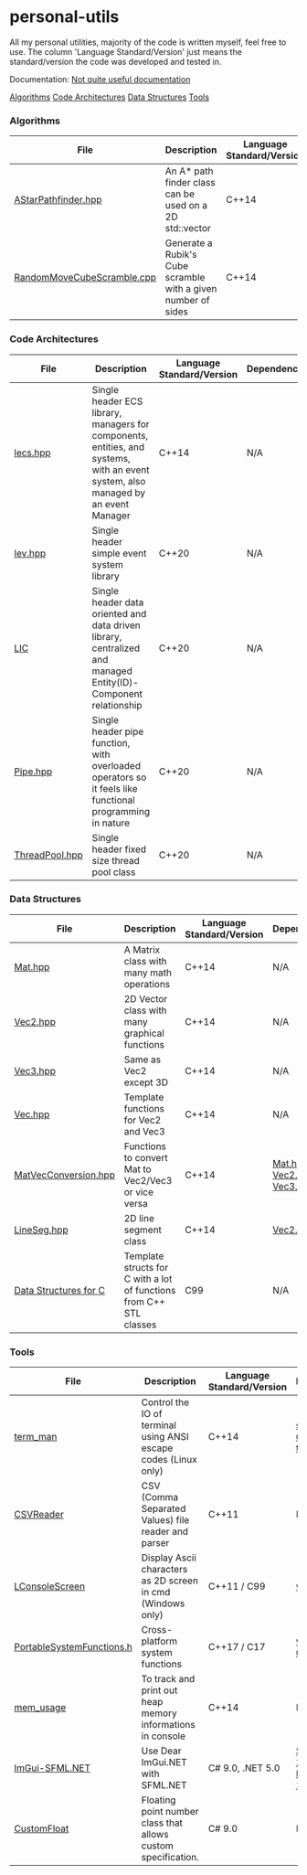 # personal-utils

All my personal utilities, majority of the code is written myself, feel free to use.
The column 'Language Standard/Version' just means the standard/version the code was developed and tested in.

Documentation: [Not quite useful documentation](https://lioqing.github.io/PersonalUtils/)

[Algorithms](algorithms) 
[Code Architectures](code%20architectures) 
[Data Structures](data%20structures) 
[Tools](tools)  

### Algorithms

File | Description | Language Standard/Version | Dependencies | Namespace/Class
--- | --- | --- | --- | ---
[AStarPathfinder.hpp](algorithms/AStarPathfinder.hpp) | An A* path finder class can be used on a 2D std::vector | C++14 | N/A | lio
[RandomMoveCubeScramble.cpp](algorithms/RandomMoveCubeScramble.cpp) | Generate a Rubik's Cube scramble with a given number of sides | C++14 | N/A | N/A

### Code Architectures

File | Description | Language Standard/Version | Dependencies | Namespace/Class
--- | --- | --- | --- | ---
[lecs.hpp](code%20architectures/lecs.hpp) | Single header ECS library, managers for components, entities, and systems, with an event system, also managed by an event Manager | C++14 | N/A | lecs
[lev.hpp](code%20architectures/lev.hpp) | Single header simple event system library | C++20 | N/A | lev
[LIC](code%20architectures/LIC) | Single header data oriented and data driven library, centralized and managed Entity(ID)-Component relationship | C++20 | N/A | lic
[Pipe.hpp](code%20architectures/Pipe.hpp) | Single header pipe function, with overloaded operators so it feels like functional programming in nature | C++20 | N/A | lio 
[ThreadPool.hpp](code%20architectures/ThreadPool.hpp) | Single header fixed size thread pool class | C++20 | N/A | lio 

### Data Structures

File | Description | Language Standard/Version | Dependencies | Namespace/Class
--- | --- | --- | --- | ---
[Mat.hpp](data%20structures/Math/Mat.hpp) | A Matrix class with many math operations | C++14 | N/A | lio
[Vec2.hpp](data%20structures/Math/Vec2.hpp) | 2D Vector class with many graphical functions | C++14 | N/A | lio
[Vec3.hpp](data%20structures/Math/Vec3.hpp) | Same as Vec2 except 3D | C++14 | N/A | lio
[Vec.hpp](data%20structures/Math/Vec.hpp) | Template functions for Vec2 and Vec3 | C++14 | N/A | lio::Vec
[MatVecConversion.hpp](data%20structures/Math/MatVecConversion.hpp) | Functions to convert Mat to Vec2/Vec3 or vice versa | C++14 | [Mat.hpp](data%20structures/Math/Mat.hpp), [Vec2.hpp](data%20structures/Math/Vec2.hpp), [Vec3.hpp](data%20structures/Math/Vec3.hpp) | lio
[LineSeg.hpp](data%20structures/Math/LineSeg.hpp) | 2D line segment class | C++14 | [Vec2.hpp](data%20structures/Math/Vec2.hpp) | lio
[Data Structures for C](data%20structures/Data%20Structures%20for%20C) | Template structs for C with a lot of functions from C++ STL classes | C99 | N/A | N/A

### Tools

File | Description | Language Standard/Version | Dependencies | Namespace/Class
--- | --- | --- | --- | ---
[term_man](tools/term_man) | Control the IO of terminal using ANSI escape codes (Linux only) | C++14 | [sys/ioctl.h](https://en.wikipedia.org/wiki/Ioctl), [unistd.h](https://en.wikipedia.org/wiki/Unistd.h), [termios.h](https://man7.org/linux/man-pages/man0/termios.h.0p.html) |tman
[CSVReader](tools/CSVReader) | CSV (Comma Separated Values) file reader and parser | C++11 | N/A | lio
[LConsoleScreen](tools/LConsoleScreen) | Display Ascii characters as 2D screen in cmd (Windows only) | C++11 / C99 | [windows.h](https://en.wikipedia.org/wiki/Windows.h) | lio
[PortableSystemFunctions.h](tools/PortableSystemFunctions.h) | Cross-platform system functions | C++17 / C17 | [windows.h](https://en.wikipedia.org/wiki/Windows.h) / [unistd.h](https://en.wikipedia.org/wiki/Unistd.h) | N/A
[mem_usage](tools/mem_usage) | To track and print out heap memory informations in console | C++14 | N/A | lio
[ImGui-SFML.NET](tools/ImGui-SFML.NET) | Use Dear ImGui</span>.NET with SFML</span>.NET | C# 9.0, .NET 5.0 | [SFML.NET 2.5.0](https://www.sfml-dev.org/download/sfml.net/), [ImGui.NET 1.78.0](https://github.com/mellinoe/ImGui.NET) | ImGuiNET.ImGuiSFML
[CustomFloat](tools/CustomFloat.cs) | Floating point number class that allows custom specification. | C# 9.0 | N/A | lio 
